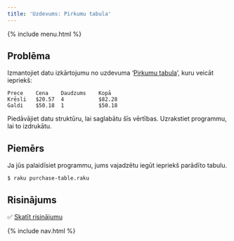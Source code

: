 ```yaml
---
title: 'Uzdevums: Pirkumu tabula'
---
```


{% include menu.html %}

## Problēma

Izmantojiet datu izkārtojumu no uzdevuma ‘[Pirkumu tabula](/lv/essentials/strings/exercises/purchase-table)’, kuru veicāt iepriekš:

    Prece    Cena    Daudzums    Kopā
    Krēsli   $20.57  4           $82.28
    Galdi    $50.18  1           $50.18

Piedāvājiet datu struktūru, lai saglabātu šīs vērtības. Uzrakstiet programmu, lai to izdrukātu.

## Piemērs

Ja jūs palaidīsiet programmu, jums vajadzētu iegūt iepriekš parādīto tabulu.

```console
$ raku purchase-table.raku
```

## Risinājums

✅ [Skatīt risinājumu](solution)

{% include nav.html %}